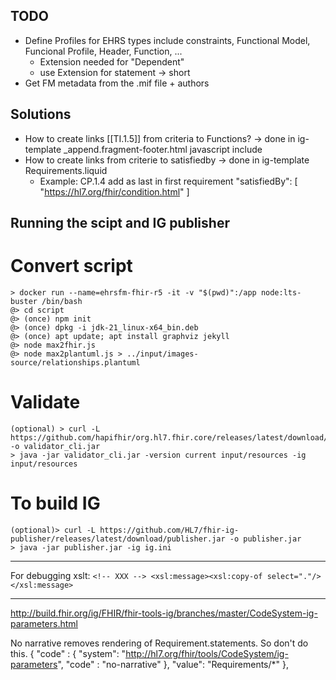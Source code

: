 ## TODO
* Define Profiles for EHRS types include constraints, Functional Model, Funcional Profile, Header, Function, ... 
  * Extension needed for "Dependent"
  * use Extension for statement -> short
* Get FM metadata from the .mif file + authors

## Solutions
* How to create links [[TI.1.5]] from criteria to Functions? -> done in ig-template _append.fragment-footer.html javascript include
* How to create links from criterie to satisfiedby -> done in ig-template Requirements.liquid
  * Example: CP.1.4 add as last in first requirement
        "satisfiedBy": [ "https://hl7.org/fhir/condition.html" ]

## Running the scipt and IG publisher

# Convert script
```
> docker run --name=ehrsfm-fhir-r5 -it -v "$(pwd)":/app node:lts-buster /bin/bash
@> cd script
@> (once) npm init
@> (once) dpkg -i jdk-21_linux-x64_bin.deb
@> (once) apt update; apt install graphviz jekyll
@> node max2fhir.js
@> node max2plantuml.js > ../input/images-source/relationships.plantuml 
```

# Validate
```
(optional) > curl -L https://github.com/hapifhir/org.hl7.fhir.core/releases/latest/download/validator_cli.jar -o validator_cli.jar
> java -jar validator_cli.jar -version current input/resources -ig input/resources
```

# To build IG
```
(optional)> curl -L https://github.com/HL7/fhir-ig-publisher/releases/latest/download/publisher.jar -o publisher.jar
> java -jar publisher.jar -ig ig.ini
```

--------------------
For debugging xslt:
``` <!-- XXX --> <xsl:message><xsl:copy-of select="."/></xsl:message> ```

--------------------
http://build.fhir.org/ig/FHIR/fhir-tools-ig/branches/master/CodeSystem-ig-parameters.html

No narrative removes rendering of Requirement.statements. So don't do this.
        {
          "code" : {
            "system": "http://hl7.org/fhir/tools/CodeSystem/ig-parameters",
            "code" : "no-narrative"
          },
          "value": "Requirements/*"
        },


